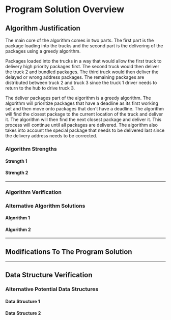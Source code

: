 # Program Solution Overview
## Algorithm Justification
The main core of the algorithm comes in two parts. The first part is the package loading into the trucks and the second part is the delivering of the packages using a greedy algorithm. 

Packages loaded into the trucks in a way that would allow the first truck to delivery high priority packages first. The second truck would then deliver the truck 2 and bundled packages. The third truck would then deliver the delayed or wrong address packages. The remaining packages are distributed between truck 2 and truck 3 since the truck 1 driver needs to return to the hub to drive truck 3. 

The deliver packages part of the algorithm is a greedy algorithm. The algorithm will prioritize packages that have a deadline as its first working set and then move onto packages that don't have a deadline. The algorithm will find the closest package to the current location of the truck and deliver it. The algorithm will then find the next closest package and deliver it. This process will continue until all packages are delivered. The algorithm also takes into account the special package that needs to be delivered last since the delivery address needs to be corrected. 
### Algorithm Strengths
#### Strength 1

#### Strength 2
---

### Algorithm Verification

### Alternative Algorithm Solutions
#### Algorithm 1

#### Algorithm 2

---

## Modifications To The Program Solution

---

## Data Structure Verification
### Alternative Potential Data Structures
#### Data Structure 1

#### Data Structure 2
